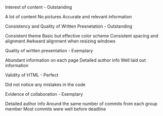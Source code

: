 Interest of content - Outstanding

A lot of content
No pictures
Accurate and relevant information

Consistency and Quality of Written Presnetation - Outstanding

Consistent theme
Basic but effective color scheme
Consistent spacing and alignment
Awkward alignment when resizing windows

Quality of written presentation - Exemplary

Abundant information on each page
Detailed author info
Well laid out information

Validity of HTML - Perfect

Did not notice any mistakes in the code

Evidence of collaboration - Exemplary

Detailed author info
Around the same number of commits from each group member
Most commits were well before deadline